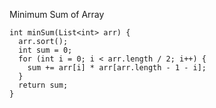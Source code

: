 Minimum Sum of Array

    int minSum(List<int> arr) {
      arr.sort();
      int sum = 0;
      for (int i = 0; i < arr.length / 2; i++) {
        sum += arr[i] * arr[arr.length - 1 - i];
      }
      return sum;
    }
